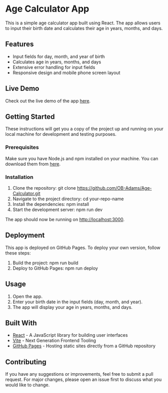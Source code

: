 # Age Calculator App

This is a simple age calculator app built using React. The app allows users to input their birth date and calculates their age in years, months, and days.

## Features

- Input fields for day, month, and year of birth
- Calculates age in years, months, and days
- Extensive error handling for input fields
- Responsive design and mobile phone screen layout

## Live Demo

Check out the live demo of the app [here](https://OB-Adams.github.io/Age-Calculator).

## Getting Started

These instructions will get you a copy of the project up and running on your local machine for development and testing purposes.

### Prerequisites

Make sure you have Node.js and npm installed on your machine. You can download them from [here](https://nodejs.org/).

### Installation

1. Clone the repository:
    git clone https://github.com/OB-Adams/Age-Calculator.git
2. Navigate to the project directory:
    cd your-repo-name
3. Install the dependencies:
    npm install
4. Start the development server:
    npm run dev
    
The app should now be running on [http://localhost:3000](http://localhost:3000).

## Deployment

This app is deployed on GitHub Pages. To deploy your own version, follow these steps:

1. Build the project:
    npm run build
2. Deploy to GitHub Pages:
    npm run deploy
    
## Usage

1. Open the app.
2. Enter your birth date in the input fields (day, month, and year).
3. The app will display your age in years, months, and days.

## Built With

- [React](https://reactjs.org/) - A JavaScript library for building user interfaces
- [Vite](https://vitejs.dev/) - Next Generation Frontend Tooling
- [GitHub Pages](https://pages.github.com/) - Hosting static sites directly from a GitHub repository

## Contributing

If you have any suggestions or improvements, feel free to submit a pull request. For major changes, please open an issue first to discuss what you would like to change.
